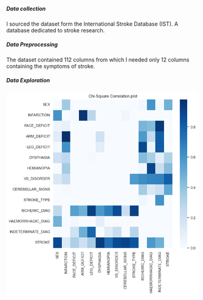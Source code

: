 ##### Data collection
I sourced the dataset form the International Stroke Database (IST). A database dedicated to stroke research.
##### Data Preprocessing
The dataset contained 112 columns from which I needed only 12 columns containing the symptoms of stroke.
##### Data Exploration
![heatmap](/portfolio_assets/brain_eda.png)
